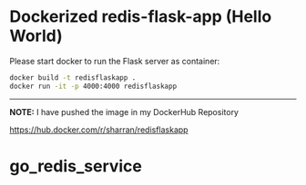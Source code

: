 # Dockerized redis-flask-app (Hello World)
 
Please start docker to run the Flask server as container:
```bash
docker build -t redisflaskapp .
docker run -it -p 4000:4000 redisflaskapp
```
---

**NOTE:** I have pushed the image in my DockerHub Repository

https://hub.docker.com/r/sharran/redisflaskapp


# go_redis_service
